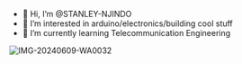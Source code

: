 - 👋 Hi, I’m @STANLEY-NJINDO
- 👀 I’m interested in arduino/electronics/building cool stuff
- 🌱 I’m currently learning Telecommunication Engineering

![IMG-20240609-WA0032](https://github.com/user-attachments/assets/5901aaf2-2223-4d1a-92fe-d87b3f6ce59b)

<!---
STANLEY-NJINDO/STANLEY-NJINDO is a ✨ special ✨ repository because its `README.md` (this file) appears on your GitHub profile.
You can click the Preview link to take a look at your changes.
--->
